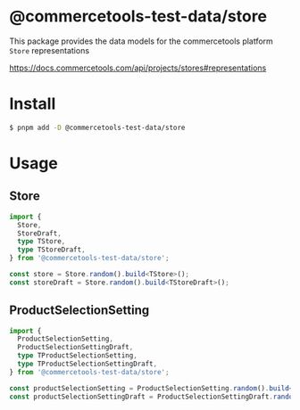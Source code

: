 # @commercetools-test-data/store

This package provides the data models for the commercetools platform `Store` representations

https://docs.commercetools.com/api/projects/stores#representations

# Install

```bash
$ pnpm add -D @commercetools-test-data/store
```

# Usage

## Store

```ts
import {
  Store,
  StoreDraft,
  type TStore,
  type TStoreDraft,
} from '@commercetools-test-data/store';

const store = Store.random().build<TStore>();
const storeDraft = Store.random().build<TStoreDraft>();
```

## ProductSelectionSetting

```ts
import {
  ProductSelectionSetting,
  ProductSelectionSettingDraft,
  type TProductSelectionSetting,
  type TProductSelectionSettingDraft,
} from '@commercetools-test-data/store';

const productSelectionSetting = ProductSelectionSetting.random().build<TProductSelectionSetting>();
const productSelectionSettingDraft = ProductSelectionSettingDraft.random().build<TProductSelectionSettingDraft>();
```

